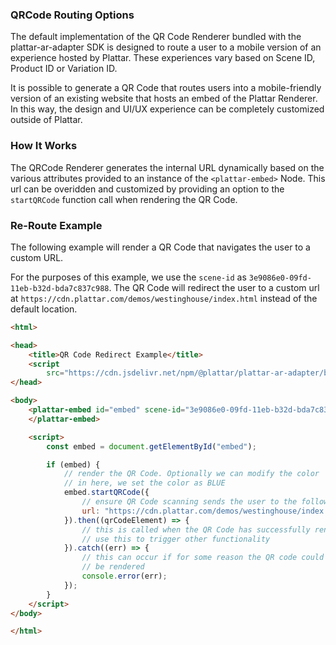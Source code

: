 ### QRCode Routing Options

The default implementation of the QR Code Renderer bundled with the plattar-ar-adapter SDK is designed to route a user to a mobile version of an experience hosted by Plattar. These experiences vary based on Scene ID, Product ID or Variation ID.

It is possible to generate a QR Code that routes users into a mobile-friendly version of an existing website that hosts an embed of the Plattar Renderer. In this way, the design and UI/UX experience can be completely customized outside of Plattar.

### How It Works

The QRCode Renderer generates the internal URL dynamically based on the various attributes provided to an instance of the `<plattar-embed>` Node. This url can be overidden and customized by providing an option to the `startQRCode` function call when rendering the QR Code.

### Re-Route Example

The following example will render a QR Code that navigates the user to a custom URL.

For the purposes of this example, we use the `scene-id` as `3e9086e0-09fd-11eb-b32d-bda7c837c988`. The QR Code will redirect the user to a custom url at `https://cdn.plattar.com/demos/westinghouse/index.html` instead of the default location.

```html
<html>

<head>
    <title>QR Code Redirect Example</title>
    <script
        src="https://cdn.jsdelivr.net/npm/@plattar/plattar-ar-adapter/build/es2019/plattar-ar-adapter.min.js"></script>
</head>

<body>
    <plattar-embed id="embed" scene-id="3e9086e0-09fd-11eb-b32d-bda7c837c988" width="512px" height="512px">
    </plattar-embed>

    <script>
        const embed = document.getElementById("embed");

        if (embed) {
            // render the QR Code. Optionally we can modify the color
            // in here, we set the color as BLUE
            embed.startQRCode({
                // ensure QR Code scanning sends the user to the following url
                url: "https://cdn.plattar.com/demos/westinghouse/index.html"
            }).then((qrCodeElement) => {
                // this is called when the QR Code has successfully rendered
                // use this to trigger other functionality
            }).catch((err) => {
                // this can occur if for some reason the QR code could not
                // be rendered
                console.error(err);
            });
        }
    </script>
</body>

</html>
```